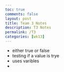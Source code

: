 ```yaml
---
toc: true
comments: false
layout: post
title: Team 3 Notes
description: T3 Notes
permalink: /T3
categories: [wk13] 
---
```


 - either true or false
 - testing if a value is trye
 - uses varibles
 - 